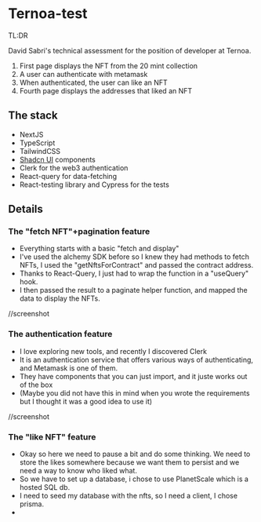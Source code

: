 # Ternoa-test

TL:DR

David Sabri's technical assessment for the position of developer at Ternoa.

1. First page displays the NFT from the 20 mint collection
2. A user can authenticate with metamask
3. When authenticated, the user can like an NFT
4. Fourth page displays the addresses that liked an NFT

## The stack

- NextJS
- TypeScript
- TailwindCSS
- [Shadcn UI](https://ui.shadcn.com/) components
- Clerk for the web3 authentication
- React-query for data-fetching
- React-testing library and Cypress for the tests

## Details

### The "fetch NFT"+pagination feature

- Everything starts with a basic "fetch and display"
- I've used the alchemy SDK before so I knew they had methods to fetch NFTs, I used the "getNftsForContract" and passed the contract address.
- Thanks to React-Query, I just had to wrap the function in a "useQuery" hook.
- I then passed the result to a paginate helper function, and mapped the data to display the NFTs.

//screenshot

### The authentication feature

- I love exploring new tools, and recently I discovered Clerk
- It is an authentication service that offers various ways of authenticating, and Metamask is one of them.
- They have components that you can just import, and it juste works out of the box
- (Maybe you did not have this in mind when you wrote the requirements but I thought it was a good idea to use it)

//screenshot

### The "like NFT" feature

- Okay so here we need to pause a bit and do some thinking. We need to store the likes somewhere because we want them to persist and we need a way to know who liked what.
- So we have to set up a database, i chose to use PlanetScale which is a hosted SQL db.
- I need to seed my database with the nfts, so I need a client, I chose prisma.
-
